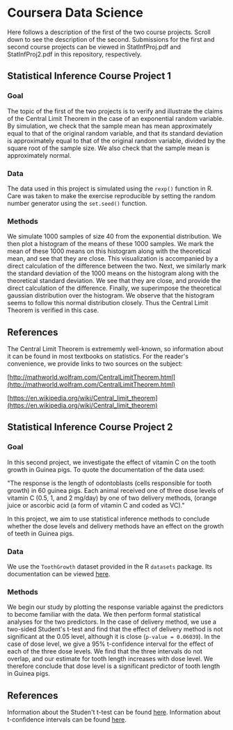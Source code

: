 # Coursera Data Science 

Here follows a description of the first of the two course projects. Scroll down to see the description of the second. Submissions for the first and second course projects can be viewed in StatInfProj.pdf and StatInfProj2.pdf in this repository, respectively.

## Statistical Inference Course Project 1

### Goal

The topic of the first of the two projects is to verify and illustrate the claims of the Central Limit Theorem in the case of an exponential random variable. By simulation, we check that the sample mean has mean approximately equal to that of the original random variable, and that its standard deviation is approximately equal to that of the original random variable, divided by the square root of the sample size. We also check that the sample mean is approximately normal.

### Data

The data used in this project is simulated using the `rexp()` function in R. Care was taken to make the exercise reproducible by setting the random number generator using the `set.seed()` function.

### Methods

We simulate 1000 samples of size 40 from the exponential distribution. We then plot a histogram of the means of these 1000 samples. We mark the mean of these 1000 means on this histogram along with the theoretical mean, and see that they are close. This visualization is accompanied by a direct calculation of the difference between the two. Next, we similarly mark the standard deviation of the 1000 means on the histogram along with the theoretical standard deviation. We see that they are close, and provide the direct calculation of the difference. Finally, we superimpose the theoretical gaussian distribution over the histogram. We observe that the histogram seems to follow this normal distribution closely. Thus the Central Limit Theorem is verified in this case.

## References

The Central Limit Theorem is extrememly well-known, so information about it can be found in most textbooks on statistics. For the reader's convenience, we provide links to two sources on the subject:

[http://mathworld.wolfram.com/CentralLimitTheorem.html](http://mathworld.wolfram.com/CentralLimitTheorem.html)

[https://en.wikipedia.org/wiki/Central_limit_theorem](https://en.wikipedia.org/wiki/Central_limit_theorem)

## Statistical Inference Course Project 2

### Goal

In this second project, we investigate the effect of vitamin C on the tooth growth in Guinea pigs. To quote the documentation of the data used:

"The response is the length of odontoblasts (cells responsible for tooth growth) in 60 guinea pigs. Each animal received one of three dose levels of vitamin C (0.5, 1, and 2 mg/day) by one of two delivery methods, (orange juice or ascorbic acid (a form of vitamin C and coded as VC)."

In this project, we aim to use statistical inference methods to conclude whether the dose levels and delivery methods have an effect on the growth of teeth in Guinea pigs.

### Data

We use the `ToothGrowth` dataset provided in the R `datasets` package. Its documentation can be viewed [here](https://stat.ethz.ch/R-manual/R-devel/library/datasets/html/ToothGrowth.html).

### Methods

We begin our study by plotting the response variable against the predictors to become familiar with the data. We then perform formal statistical analyses for the two predictors. In the case of delivery method, we use a two-sided Student's t-test and find that the effect of delivery method is not significant at the 0.05 level, although it is close (`p-value = 0.06039`). In the case of dose level, we give a 95% t-confidence interval for the effect of each of the three dose levels. We find that the three intervals do not overlap, and our estimate for tooth length increases with dose level. We therefore conclude that dose level is a significant predictor of tooth length in Guinea pigs.

## References

Information about the Studen't t-test can be found [here](https://en.wikipedia.org/wiki/Student%27s_t-test).
Information about t-confidence intervals can be found [here](http://www.stat.wmich.edu/s216/book/node79.html).

